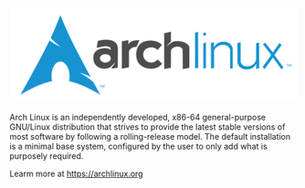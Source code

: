 ![Arch Linux logo](/profile/archlinux-logo-dark-scalable.svg)

Arch Linux is an independently developed, x86-64 general-purpose GNU/Linux distribution that strives to provide the latest stable versions of most software by following a rolling-release model. The default installation is a minimal base system, configured by the user to only add what is purposely required. 

Learm more at https://archlinux.org
